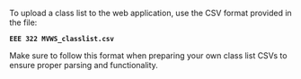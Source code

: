 To upload a class list to the web application, use the CSV format provided in the file:

**`EEE 322 MVWS_classlist.csv`**

Make sure to follow this format when preparing your own class list CSVs to ensure proper parsing and functionality.
